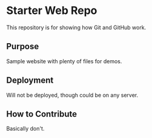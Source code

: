 # Starter Web Repo

This repository is for showing how Git and GitHub work.

## Purpose

Sample website with plenty of files for demos.

## Deployment

Will not be deployed, though could be on any server.

## How to Contribute

Basically don't.